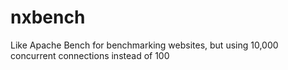 # nxbench
Like Apache Bench for benchmarking websites, but using 10,000 concurrent connections instead of 100
